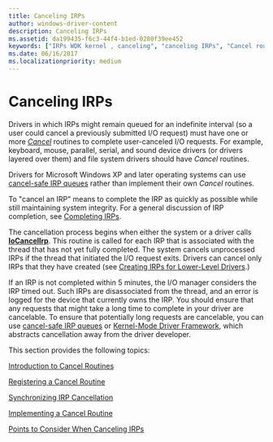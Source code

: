 ```yaml
---
title: Canceling IRPs
author: windows-driver-content
description: Canceling IRPs
ms.assetid: da199435-f6c3-44f4-b1ed-0280f39ee452
keywords: ["IRPs WDK kernel , canceling", "canceling IRPs", "Cancel routines", "user-canceled I/O requests WDK kernel", "completing IRPs WDK kernel , canceling IRPs", "unprocessed IRP cancellations WDK kernel"]
ms.date: 06/16/2017
ms.localizationpriority: medium
---
```


# Canceling IRPs





Drivers in which IRPs might remain queued for an indefinite interval (so a user could cancel a previously submitted I/O request) must have one or more [*Cancel*](https://msdn.microsoft.com/library/windows/hardware/ff540742) routines to complete user-canceled I/O requests. For example, keyboard, mouse, parallel, serial, and sound device drivers (or drivers layered over them) and file system drivers should have *Cancel* routines.

Drivers for Microsoft Windows XP and later operating systems can use [cancel-safe IRP queues](cancel-safe-irp-queues.md) rather than implement their own *Cancel* routines.

To "cancel an IRP" means to complete the IRP as quickly as possible while still maintaining system integrity. For a general discussion of IRP completion, see [Completing IRPs](completing-irps.md).

The cancellation process begins when either the system or a driver calls [**IoCancelIrp**](https://msdn.microsoft.com/library/windows/hardware/ff548338). This routine is called for each IRP that is associated with the thread that has not yet fully completed. The system cancels unprocessed IRPs if the thread that initiated the I/O request exits. Drivers can cancel only IRPs that they have created (see [Creating IRPs for Lower-Level Drivers](creating-irps-for-lower-level-drivers.md).)

If an IRP is not completed within 5 minutes, the I/O manager considers the IRP timed out. Such IRPs are disassociated from the thread, and an error is logged for the device that currently owns the IRP. You should ensure that any requests that might take a long time to complete in your driver are cancelable. To ensure that potentially long requests are cancelable, you can use [cancel-safe IRP queues](cancel-safe-irp-queues.md) or [Kernel-Mode Driver Framework](https://msdn.microsoft.com/library/windows/hardware/dn265580), which abstracts cancellation away from the driver developer.

This section provides the following topics:

[Introduction to Cancel Routines](introduction-to-cancel-routines.md)

[Registering a Cancel Routine](registering-a-cancel-routine.md)

[Synchronizing IRP Cancellation](synchronizing-irp-cancellation.md)

[Implementing a Cancel Routine](implementing-a-cancel-routine.md)

[Points to Consider When Canceling IRPs](points-to-consider-when-canceling-irps.md)

 

 




